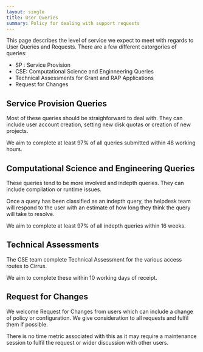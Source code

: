 ```yaml
---
layout: single
title: User Queries
summary: Policy for dealing with support requests 
---
```


This page describes the level of service we expect to meet with regards
to User Queries and Requests. There are a few different catorgories of
queries:

-   SP : Service Provision
-   CSE: Computational Science and Enginneering Queries
-   Technical Assessments for Grant and RAP Applications
-   Request for Changes

## Service Provision Queries

Most of these queries should be straighforward to deal with. They can
include user account creation, setting new disk quotas or creation of
new projects.

We aim to complete at least 97% of all queries submitted within 48
working hours.

## Computational Science and Engineering Queries

These queries tend to be more involved and indepth queries. They can
include compilation or runtime issues.

Once a query has been classified as an indepth query, the helpdesk team
will respond to the user with an estimate of how long they think the
query will take to resolve.

We aim to complete at least 97% of all indepth queries within 16 weeks.

## Technical Assessments

The CSE team complete Technical Assessment for the various access routes
to Cirrus.

We aim to complete these within 10 working days of receipt.

## Request for Changes

We welcome Request for Changes from users which can include a change of
policy or configuration. We give consideration to all requests and
fulfil them if possible.

There is no time metric associated with this as it may require a
maintenance session to fulfil the request or wider discussion with other
users.
